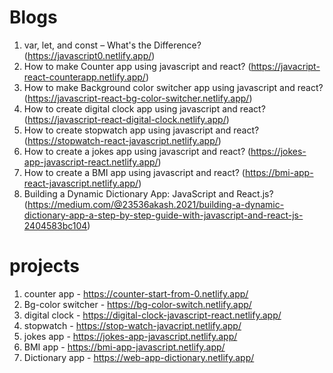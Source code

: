 # Blogs
1. var, let, and const – What's the Difference? (https://javascript0.netlify.app/)
2. How to make Counter app using javascript and react?   (https://javacript-react-counterapp.netlify.app/)
3. How to make Background color switcher app using javascript and react? (https://javascript-react-bg-color-switcher.netlify.app/)
4. How to create digital clock app using javascript and react? (https://javascript-react-digital-clock.netlify.app/)
5. How to create stopwatch app using javascript and react? (https://stopwatch-react-javascript.netlify.app/)
6. How to create a jokes app using javascript and react? (https://jokes-app-javascript-react.netlify.app/)
7. How to create a BMI app using javascript and react? (https://bmi-app-react-javascript.netlify.app/)
8. Building a Dynamic Dictionary App: JavaScript and React.js? (https://medium.com/@23536akash.2021/building-a-dynamic-dictionary-app-a-step-by-step-guide-with-javascript-and-react-js-2404583bc104)

# projects
1. counter app - https://counter-start-from-0.netlify.app/
2. Bg-color switcher - https://bg-color-switch.netlify.app/
3. digital clock - https://digital-clock-javascript-react.netlify.app/
4. stopwatch -  https://stop-watch-javacript.netlify.app/
5. jokes app - https://jokes-app-javascript.netlify.app/
6. BMI app - https://bmi-app-javascript.netlify.app/
7. Dictionary app - https://web-app-dictionary.netlify.app/
